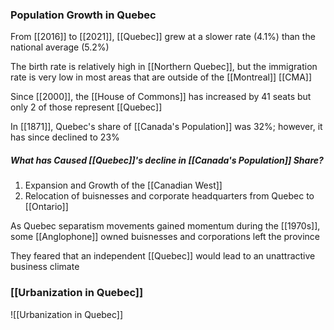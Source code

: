 ### Population Growth in Quebec
From [[2016]] to [[2021]], [[Quebec]] grew at a slower rate (4.1%) than the national average (5.2%)

The birth rate is relatively high in [[Northern Quebec]], but the immigration rate is very low in most areas that are outside of the [[Montreal]] [[CMA]]

Since [[2000]], the [[House of Commons]] has increased by 41 seats but only 2 of those represent [[Quebec]]

In [[1871]], Quebec's share of [[Canada's Population]] was 32%; however, it has since declined to 23%

##### What has Caused [[Quebec]]'s decline in [[Canada's Population]] Share?
1. Expansion and Growth of the [[Canadian West]]
2. Relocation of buisnesses and corporate headquarters from Quebec to [[Ontario]]

As Quebec separatism movements gained momentum during the [[1970s]], some [[Anglophone]] owned buisnesses and corporations left the province

They feared that an independent [[Quebec]] would lead to an unattractive business climate

### [[Urbanization in Quebec]]
![[Urbanization in Quebec]]
